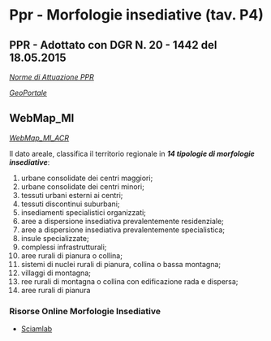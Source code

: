 # Ppr - Morfologie insediative (tav. P4)

## PPR - Adottato con DGR N. 20 - 1442 del 18.05.2015

[_Norme di Attuazione PPR_](https://www.regione.piemonte.it/web/sites/default/files/media/documenti/2018-11/norme_attuazione.pdf)

[_GeoPortale_](https://www.geoportale.piemonte.it/geonetwork/srv/ita/catalog.search#/search?any=Ppr%20-%20Morfologie%20insediative%20(tav.%20P4))

## WebMap_MI
[_WebMap_MI_ACR_](https://ivn951.github.io/WebMap_MI)


Il dato areale, classifica il territorio regionale in _**14 tipologie di morfologie insediative**_: 

1. urbane consolidate dei centri maggiori; 
2. urbane consolidate dei centri minori; 
3. tessuti urbani esterni ai centri; 
4. tessuti discontinui suburbani; 
5. insediamenti specialistici organizzati; 
6. aree a dispersione insediativa prevalentemente residenziale; 
7. aree a dispersione insediativa prevalentemente specialistica; 
8. insule specializzate; 
9. complessi infrastrutturali; 
10. aree rurali di pianura o collina; 
11. sistemi di nuclei rurali di pianura, collina o bassa montagna; 
12. villaggi di montagna; 
13. ree rurali di montagna o collina con edificazione rada e dispersa; 
14. aree rurali di pianura

### Risorse Online Morfologie Insediative

- [Sciamlab](https://sciamlab.com/opendatahub/dataset/r_piemon_www-geoportale-piemonte-it-r_piemon-c2274868-163d-4a16-a96f-87ea49718314)

